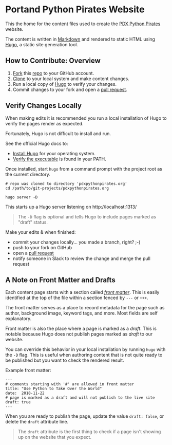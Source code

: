 # Portand Python Pirates Website

This the home for the content files used to create the [PDX Python Pirates][pdxpirates] website.

The content is written in [Markdown][markdown] and rendered to static HTML using [Hugo][hugo_site], a static site generation tool.

## How to Contribute: Overview

  1. [Fork][github_fork] this [repo][website_repo] to your GitHub account.
  1. [Clone][github_clone] to your local system and make content changes.
  1. Run a local copy of [Hugo][hugo_site] to verify your changes.
  1. Commit changes to your fork and open a [pull request][github_pr].


## Verify Changes Locally

When making edits it is recommended you run a local installation of Hugo to verify the pages render as expected.

Fortunately, Hugo is not difficult to install and run.

See the official Hugo docs to:

* [Install Hugo][hugo_install] for your operating system.
* [Verify the executable][hugo_install_verify] is found in your PATH.

Once installed, start `hugo` from a command prompt with the project root as the current directory.

    # repo was cloned to directory 'pdxpythonpirates.org'
    cd /path/to/git-projects/pdxpythonpirates.org

    hugo server -D

This starts up a Hugo server listening on http://localhost:1313/

> The `-D` flag is optional and tells Hugo to include pages marked as "draft" status.

Make your edits & when finished:
- commit your changes locally... you made a branch, right? ;-)
- push to your fork on GitHub
- open a [pull request][github_pr]
- notify someone in Slack to review the change and merge the pull request

## A Note on Front Matter and Drafts

Each content page starts with a section called _[front matter][front_matter]_.  This is easily identified at the top of the file within a section fenced by `---` or `+++`.

The front matter serves as a place to record metadata for the page such as author, background image, keyword tags, and more.  Most fields are self explanatory.

Front matter is also the place where a page is marked as a _draft_.  This is notable because Hugo does not publish pages marked as *draft* to our website.

You can override this behavior in your local installation by running `hugo` with the `-D` flag.  This is useful when authoring content that is not quite ready to be published but you want to check the rendered result.

Example front matter:

```
---
# comments starting with '#' are allowed in front matter
title: "Use Python to Take Over the World"
date:  2018-11-22
# page is marked as a draft and will not publish to the live site
draft: true
---
```

When you are ready to publish the page, update the value `draft: false`, or delete the `draft` attribute line.

> The `draft` attribute is the first thing to check if a page isn't showing up on the website that you expect.


[pdxpirates]: https://www.pdxpythonpirates.org
[markdown]: https://guides.github.com/features/mastering-markdown/
[hugo_site]: https://gohugo.io/
[hugo_install]: https://gohugo.io/getting-started/installing/
[hugo_install_verify]: https://gohugo.io/getting-started/installing/#verify-the-executable
[front_matter]: https://gohugo.io/content-management/front-matter/
[contribute_overview]: https://www.pdxpythonpirates.org/post/contribute-to-website/
[website_repo]: https://github.com/PDXPythonPirates/pdxpythonpirates.org
[markdown]: https://guides.github.com/features/mastering-markdown/
[github_help]: https://help.github.com/
[github_fork]: https://help.github.com/articles/working-with-forks/
[github_clone]: https://help.github.com/articles/cloning-a-repository/
[github_pr]: https://help.github.com/articles/about-pull-requests/


